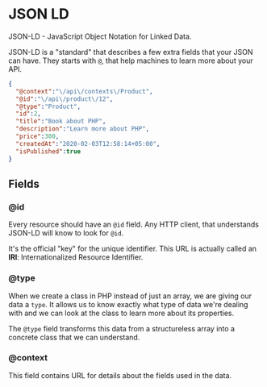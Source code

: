 # JSON LD

JSON-LD - JavaScript Object Notation for Linked Data.

JSON-LD is a "standard" that describes a few extra fields that your JSON can have.
They starts with `@`, that help machines to learn more about your API.

```json
{ 
  "@context":"\/api\/contexts\/Product",
  "@id":"\/api\/product\/12",
  "@type":"Product",
  "id":2,
  "title":"Book about PHP",
  "description":"Learn more about PHP",
  "price":300,
  "createdAt":"2020-02-03T12:58:14+05:00",
  "isPublished":true
}
```

## Fields

### @id

Every resource should have an `@id` field. Any HTTP client, that understands JSON-LD will know to look for `@id`. 

It's the official "key" for the unique identifier.
This URL is actually called an **IRI**: Internationalized Resource Identifier.

### @type

When we create a class in PHP instead of just an array, we are giving our data a `type`. 
It allows us to know exactly what type of data we're dealing with and we can look at the class 
to learn more about its properties. 

The `@type` field transforms this data from a structureless array into a concrete class 
that we can understand.

### @context

This field contains URL for details about the fields used in the data.
